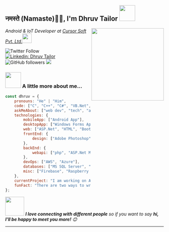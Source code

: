<h2>नमस्ते (Namaste)🙏🏻, I'm Dhruv Tailor <img src="https://media.giphy.com/media/12oufCB0MyZ1Go/giphy.gif" width="50"></h2>
<img align='right' src="https://media.giphy.com/media/M9gbBd9nbDrOTu1Mqx/giphy.gif" width="230">
<p><em>Android & IoT Developer at <a href="http://www.cursor-soft.com/">Cursor Soft Pvt. Ltd.</a><img src="https://media.giphy.com/media/WUlplcMpOCEmTGBtBW/giphy.gif" width="30"> 
</em></p>

![Twitter Follow](https://img.shields.io/twitter/follow/Dhruv0013?label=Follow&logoColor=black&style=social)
[![Linkedin: Dhruv Tailor](https://img.shields.io/badge/-dhruvtailor-blue?style=flat-square&logo=Linkedin&logoColor=white&link=https://www.linkedin.com/in/dhruv-tailor/)](https://www.linkedin.com/in/dhruv-tailor/)
![GitHub followers](https://img.shields.io/github/followers/dhruvtailor?label=Follow&style=social)
![](https://visitor-badge.glitch.me/badge?page_id=dhruvtailor)


### <img src="https://media.giphy.com/media/VgCDAzcKvsR6OM0uWg/giphy.gif" width="50"> A little more about me...  

```javascript
const dhruv = {
    pronouns: "He" | "Him",
    code: ["C", "C++", "C#", "VB.Net", "Java", "Python"],
    askMeAbout: ["web dev", "tech", "app dev", "photography"],
    technologies: {
        mobileApp: ["Android App"],
        desktopApp: ["Windows Forms App"],
        web: ["ASP.Net", "HTML", "Bootstrap"],
        frontEnd: {
            design: ["Adobe Photoshop", "Adobe Illustrator"]
        },
        backEnd: {
            webapi: ["php", "ASP.Net MVC WebAPI"]
        },
        devOps: ["AWS", "Azure"],
        databases: ["MS SQL Server", "MySql", "sqlite"],
        misc: ["Firebase", "Raspberry Pi", "Arduino"]
    },
    currentProject: "I am working on Amaze World ICO project",
    funFact: "There are two ways to write error-free programs; only the third one works"
};
```

<img src="https://media.giphy.com/media/LnQjpWaON8nhr21vNW/giphy.gif" width="60"> <em><b>I love connecting with different people</b> so if you want to say <b>hi, I'll be happy to meet you more!</b> 😊</em>

---
